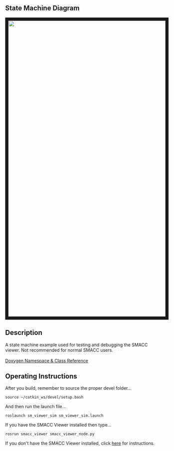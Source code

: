   <h2>State Machine Diagram</h2>
 <img src="https://github.com/reelrbtx/SMACC/blob/master/smacc_sm_reference_library/sm_viewer_sim/docs/smacc_state_machine_20200222-181448.dot.svg" width="950" align="center" border="10"/>


<h2>Description</h2> A state machine example used for testing and debugging the SMACC viewer. Not recommended for normal SMACC users.<br></br>
<a href="https://reelrbtx.github.io/SMACC_Documentation/master/html/namespacesm__viewer__sim.html">Doxygen Namespace & Class Reference</a>

<h2>Operating Instructions</h2>
After you build, remember to source the proper devel folder...

```
source ~/catkin_ws/devel/setup.bash
```

And then run the launch file...

```
roslaunch sm_viewer_sim sm_viewer_sim.launch

```
If you have the SMACC Viewer installed then type...

```
rosrun smacc_viewer smacc_viewer_node.py
```

If you don't have the SMACC Viewer installed, click <a href="http://smacc.ninja/smacc-viewer/">here</a> for instructions.
